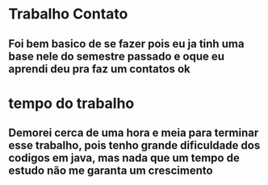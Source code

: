 # Trabalho Contato
## Foi bem basico de se fazer pois eu ja tinh uma base nele do semestre passado e oque eu aprendi deu pra faz um contatos ok
# tempo do trabalho
## Demorei cerca de uma hora e meia para terminar esse trabalho, pois tenho grande dificuldade dos codigos em java, mas nada que um tempo de estudo não me garanta um crescimento
	
